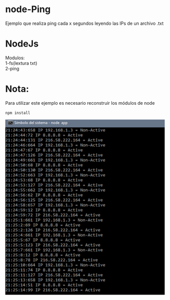 # node-Ping
Ejemplo que realiza ping cada x segundos leyendo las IPs de un archivo .txt

<h1>NodeJs</h1>
Modulos:<br>
1-fs(lextura txt)<br>
2-ping<br>

<h1>Nota:</h1>
Para utilizar este ejemplo es necesario reconstruir los módulos de node
<pre><code>npm install</pre></code>

![Screenshot](screenshot.PNG)
